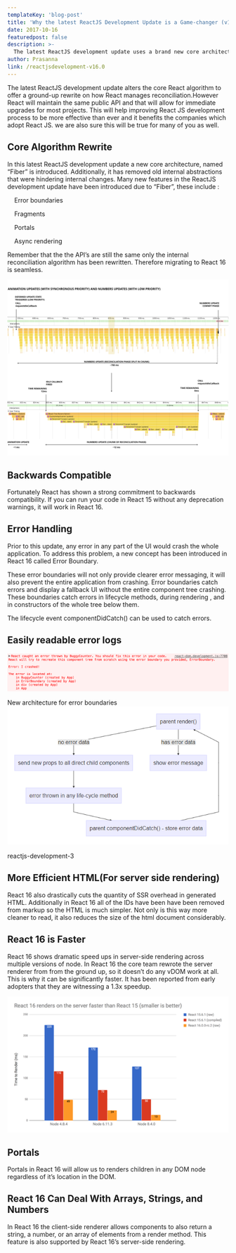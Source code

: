 ```yaml
---
templateKey: 'blog-post'
title: 'Why the latest ReactJS Development Update is a Game-changer (v16.0)'
date: 2017-10-16
featuredpost: false
description: >-
  The latest ReactJS development update uses a brand new core architecture called &quot;Fiber&quot;. It is faster and makes error handling much easier.
author: Prasanna
link: /reactjsdevelopment-v16.0
---
```

The latest ReactJS development update alters the core React algorithm to offer a ground-up rewrite on how React manages reconciliation.However React will maintain the same public API and that will allow for immediate upgrades for most projects.  This will help improving React JS development process to be more effective than ever and it benefits the companies which adopt React JS. we are also sure this will be true for many of you as well.

## Core Algorithm Rewrite
In this latest ReactJS development update a new core architecture, named “Fiber” is introduced. Additionally, it has removed old internal abstractions that were hindering internal changes. Many new features in the ReactJS development update have been introduced due to “Fiber”, these include :

&nbsp;&nbsp;&nbsp;&nbsp;Error boundaries

&nbsp;&nbsp;&nbsp;&nbsp;Fragments

&nbsp;&nbsp;&nbsp;&nbsp;Portals

&nbsp;&nbsp;&nbsp;&nbsp;Async rendering

Remember that the the API’s are still the same only the internal reconciliation algorithm has been rewritten. Therefore migrating to React 16 is seamless.

![image](./images/reactjs-development.png)

## Backwards Compatible

Fortunately React has shown a strong commitment to backwards compatibility. If you can run your code in React 15 without any deprecation warnings, it will work in React 16.

## Error Handling

Prior to this update, any error in any part of the UI would crash the whole application. To address this problem, a new concept has been introduced in React 16 called Error Boundary.

These error boundaries will not only provide clearer error messaging, it will also prevent the entire application from crashing. Error boundaries catch errors and display a fallback UI without the entire component tree crashing. These boundaries catch errors in lifecycle methods, during rendering , and in  constructors of the whole tree below them.

The lifecycle event componentDidCatch() can be used to catch errors.

## Easily readable error logs

![image](./images/reactjs-development-2.png)
 

New architecture for error boundaries 
![image](./images/reactjs-development-3.png)

reactjs-development-3
## More Efficient HTML(For server side rendering)
React 16 also drastically cuts the quantity of SSR overhead in generated HTML. Additionally in React 16 all of the IDs have been have been removed from markup so the HTML is much simpler. Not only is this way more cleaner to read, it also reduces the size of the html document considerably.

## React 16 is Faster
React 16 shows dramatic speed ups in server-side rendering across multiple versions of node. In React 16 the core team rewrote the server renderer from from the ground up, so it doesn’t do any vDOM work at all. This is why it can be significantly faster.
It has been reported from early adopters that they are witnessing a 1.3x speedup.

![image](./images/reactjs-development-1.png)

## Portals
Portals in React 16 will allow us to renders children in any DOM node regardless of it’s location in the DOM.

 
## React 16 Can Deal With Arrays, Strings, and Numbers
In React 16 the client-side renderer allows components to also return a string, a number, or an array of elements from a render method. This feature is also supported by React 16’s server-side rendering.